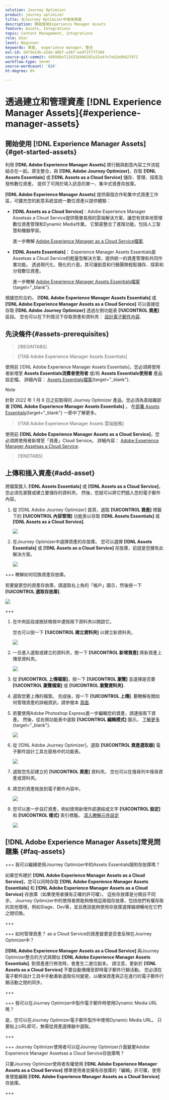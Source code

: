 ```yaml
---
solution: Journey Optimizer
product: journey optimizer
title: 在Journey Optimizer中使用資產
description: 開始使用Experience Manager Assets
feature: Assets, Integrations
topic: Content Management, Integrations
role: User
level: Beginner
keywords: 資產， experience manager，整合
exl-id: d4fde14b-e2da-40bf-a387-ee9f2f7ff204
source-git-commit: 4899dbe71243184b6283a32a4fe7eb2edb82f872
workflow-type: tm+mt
source-wordcount: '826'
ht-degree: 8%

---
```


# 透過建立和管理資產 [!DNL Experience Manager Assets]{#experience-manager-assets}

## 開始使用 [!DNL Experience Manager Assets] {#get-started-assets}

利用 **[!DNL Adobe Experience Manager Assets]** 將行銷與創意內容工作流程結合在一起。原生整合，與 **[!DNL Adobe Journey Optimizer]**，存取 **[!DNL Assets Essentials]** 或 **[!DNL Assets as a Cloud Service]** 儲存、管理、探索及發佈數位資產。 提供了可用於填入訊息的單一、集中式資產存放庫。

**[!DNL Adobe Experience Manager Assets]** 提供兩個合作和集中式資產工作區，可擴充您的創意系統並統一數位資產以提供體驗：

* **[!DNL Assets as a Cloud Service]**：Adobe Experience Manager Assetsas a Cloud Service提供簡單易用的雲端解決方案，讓您有效率地管理數位資產管理和Dynamic Media作業。 它緊密整合了進階功能，包括人工智慧和機器學習。

  進一步瞭解 [Adobe Experience Manager as a Cloud Service檔案](https://experienceleague.adobe.com/docs/experience-manager-cloud-service/content/assets/overview.html).

* **[!DNL Assets Essentials]**： Experience Manager Assets Essentials是Assetsas a Cloud Service的輕量型解決方案，提供統一的資產管理和共同作業功能。 透過現代化、簡化的介面，其可讓創意和行銷團隊輕鬆儲存、探索和分發數位資產。

  進一步瞭解 [Adobe Experience Manager Assets Essentials檔案](https://experienceleague.adobe.com/docs/experience-manager-assets-essentials/help/introduction.html){target="_blank"}.

根據您的合約， **[!DNL Adobe Experience Manager Assets Essentials]** 或 **[!DNL Adobe Experience Manager Assets as a Cloud Service]** 可以直接從存取 **[!DNL Adobe Journey Optimizer]** 透過左側功能表 **[!UICONTROL 資產]** 區段。 您也可以在下列情況下存取資產和資料夾： [設計電子郵件內容](../email/get-started-email-design.md).

## 先決條件{#assets-prerequisites}

>[!BEGINTABS]

>[!TAB Adobe Experience Manager Assets Essentials]

使用前 [!DNL Adobe Experience Manager Assets Essentials]，您必須將使用者新增至 **Assets Essentials消費者使用者** 或/和 **Assets Essentials使用者** 產品設定檔。 詳細內容： [Assets Essentials檔案](https://experienceleague.adobe.com/docs/experience-manager-assets-essentials/help/get-started-admins/deploy-administer.html#add-user-groups){target="_blank"}.

>[!NOTE]
>針對 2022 年 1 月 6 日之前取得的 Journey Optimizer 產品，您必須為貴組織部署 **[!DNL Adobe Experience Manager Assets Essentials]** 。 在[部署 Assets Essentials](https://experienceleague.adobe.com/docs/experience-manager-assets-essentials/help/deploy-administer.html?lang=zh-Hant){target="_blank"} 一節中了解更多。

>[!TAB Adobe Experience Manager Assets 雲端服務]

使用前 **[!DNL Adobe Experience Manager Assets as a Cloud Service]**，您必須將使用者新增至「資產」Cloud Service。 詳細內容： [Adobe Experience Manager Assetsas a Cloud Service](https://experienceleague.adobe.com/docs/experience-manager-cloud-service/content/security/ims-support.html).

>[!ENDTABS]

## 上傳和插入資產{#add-asset}

將檔案匯入 **[!DNL Assets Essentials]** 或 **[!DNL Assets as a Cloud Service]**，您必須先瀏覽或建立要儲存的資料夾。 然後，您就可以將它們插入您的電子郵件內容。

1. 從 [!DNL Adobe Journey Optimizer] 首頁，選取 **[!UICONTROL 資產]** 標籤下的 **[!UICONTROL 內容管理]** 功能表以存取 **[!DNL Assets Essentials]** 或 **[!DNL Assets as a Cloud Service]**.

   ![](assets/media_library_1.png)

1. 在Journey Optimizer中選擇資產的存放庫。 您可以選擇 **[!DNL Assets Essentials]** 或 **[!DNL Assets as a Cloud Service]** 存放庫，前提是您擁有此解決方案。

   ![](assets/media_library_4.png)

+++ 瞭解如何切換資產存放庫。

   若要變更您的資產存放庫，請選取右上角的「帳戶」圖示，然後按一下 **[!UICONTROL 選取存放庫]**.

   ![](assets/media_library_3.png)

+++

1. 在中央區段或樹狀檢視中連按兩下資料夾以開啟它。

   您也可以按一下 **[!UICONTROL 建立資料夾]** 以建立新資料夾。

   ![](assets/media_library_8.png)

1. 一旦進入選取或建立的資料夾，按一下 **[!UICONTROL 新增資產]** 將新資產上傳至資料夾。

   ![](assets/media_library_2.png)

1. 從 **[!UICONTROL 上傳檔案]**，按一下 **[!UICONTROL 瀏覽]** 並選擇是否要 **[!UICONTROL 瀏覽檔案]** 或 **[!UICONTROL 瀏覽資料夾]**.

1. 選取您要上傳的檔案。 完成後，按一下 **[!UICONTROL 上傳]**. 要瞭解有關如何管理資產的詳細資訊，請參閱本 [頁面](https://experienceleague.adobe.com/docs/experience-manager-assets-essentials/help/manage-organize.html).

1. 若要使用Adobe Photoshop Express進一步編輯您的資產，請連按兩下資產。 然後，從右側功能表中選取 **[!UICONTROL 編輯模式]** 圖示。 [了解更多](https://experienceleague.adobe.com/docs/experience-manager-assets-essentials/help/edit-images.html){target="_blank"}.

   ![](assets/media_library_12.png)

1. 從 [!DNL Adobe Journey Optimizer]，選取 **[!UICONTROL 資產選取器]** 電子郵件設計工具左窗格中的功能表。

   ![](assets/media_library_5.png)

1. 選取您先前建立的 **[!UICONTROL 資產]** 資料夾。 您也可以在搜尋列中搜尋資產或資料夾。

1. 將您的資產拖放到電子郵件內容中。

   ![](assets/media_library_6.png)

1. 您可以進一步自訂資產，例如使用新增外部連結或文字 **[!UICONTROL 設定]** 和 **[!UICONTROL 樣式]** 索引標籤。 [深入瞭解元件設定](../email/content-components.md)

   ![](assets/media_library_13.png)

   <!--
    After adding your asset to your email, use the **[!UICONTROL Find similar Stock photos]** option to locate Stock photos that match the content, color, and composition of your image. [Learn more about Adobe Stock](stock.md).

    Note that this option is available for licensed/unlicensed Stock images and images from your Assets folder. 

    ![](assets/media_library_14.png)
    -->


## [!DNL Adobe Experience Manager Assets]常見問題集 {#faq-assets}

+++ 我可以繼續使用Journey Optimizer中的Assets Essentials隨附存放庫嗎？

如果您布建於 **[!DNL Adobe Experience Manager Assets as a Cloud Service]**，您可以同時存取 **[!DNL Adobe Experience Manager Assets Essentials]** 和 **[!DNL Adobe Experience Manager Assets as a Cloud Service]** 存放庫（如果使用者擁有正確的許可權）。 這些存放庫是分開且不同步。 Journey Optimizer中的使用者將能夠檢視這兩個存放庫，包括他們有權存取的其他環境，例如Stage、Dev等，並且應該能夠使用存放庫選擇器順暢地在它們之間切換。

+++

+++ 如何管理資產？ as a Cloud Service的資產變更是否會反映在Journey Optimizer中？

**[!DNL Adobe Experience Manager Assets as a Cloud Service]** 與Journey Optimizer整合的方式與類似 **[!DNL Adobe Experience Manager Assets Essentials]**. 對資產進行修改時，會產生二進位副本。 請注意，更新於 **[!DNL Assets as a Cloud Service]** 不要自動傳播至即時電子郵件行銷活動。 您必須在電子郵件設計工具中手動重新選取任何變更，以確保資產與正在進行的電子郵件行銷活動之間的同步。

+++

+++ 我可以在Journey Optimizer中製作電子郵件時使用Dynamic Media URL嗎？

是，您可以在Journey Optimizer電子郵件製作中使用Dynamic Media URL。 只要貼上URL即可，無需從資產選擇器中選取。

+++

+++ Journey Optimizer使用者可以從Journey Optimizer介面變更Adobe Experience Manager Assetsas a Cloud Service存放庫嗎？

只要Journey Optimizer使用者有權使用 **[!DNL Adobe Experience Manager Assets as a Cloud Service]** 標準使用者並擁有存放庫的「編輯」許可權，使用者便能編輯 **[!DNL Adobe Experience Manager Assets as a Cloud Service]** 存放庫。

+++
